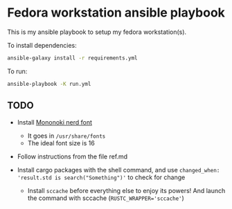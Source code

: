 # Fedora workstation ansible playbook

This is my ansible playbook to setup my fedora workstation(s).

To install dependencies:
```bash
ansible-galaxy install -r requirements.yml
```

To run: 
```bash
ansible-playbook -K run.yml
```

## TODO

- Install [Mononoki nerd font](https://objects.githubusercontent.com/github-production-release-asset-2e65be/27574418/6334d989-e832-4578-a511-54ef1848d66d?X-Amz-Algorithm=AWS4-HMAC-SHA256&X-Amz-Credential=AKIAIWNJYAX4CSVEH53A%2F20230905%2Fus-east-1%2Fs3%2Faws4_request&X-Amz-Date=20230905T084152Z&X-Amz-Expires=300&X-Amz-Signature=ee65174dc49ac82523038486e74aecc04d79496c0b193537bbe88f594e267e72&X-Amz-SignedHeaders=host&actor_id=37795294&key_id=0&repo_id=27574418&response-content-disposition=attachment%3B%20filename%3DMononoki.zip&response-content-type=application%2Foctet-stream)
    - It goes in `/usr/share/fonts`
    - The ideal font size is 16

- Follow instructions from the file ref.md

- Install cargo packages with the shell command, and use `changed_when: 'result.std is search("Something")'` to check for change
    - Install `sccache` before everything else to enjoy its powers! And launch the command with sccache (`RUSTC_WRAPPER='sccache'`)
